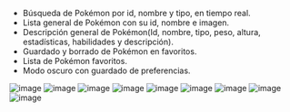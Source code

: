 - Búsqueda de Pokémon por id, nombre y tipo, en tiempo real.
- Lista general de Pokémon con su id, nombre e imagen.
- Descripción general de Pokémon(Id, nombre, tipo, peso, altura, estadísticas, habilidades y descripción).
- Guardado y borrado de Pokémon en favoritos.
- Lista de Pokémon favoritos.
- Modo oscuro con guardado de preferencias.

![image](https://github.com/FernandoRP-nan/pokedex/assets/101738379/ef1b10a0-acd1-404f-b749-70ec8ed83ec4)
![image](https://github.com/FernandoRP-nan/pokedex/assets/101738379/e9dbd38b-3c9e-405b-9375-0b3c8ef72cf4)
![image](https://github.com/FernandoRP-nan/pokedex/assets/101738379/251a542f-1289-4127-9293-0668f34d6ead)
![image](https://github.com/FernandoRP-nan/pokedex/assets/101738379/46e365c9-6512-4d54-913e-f9232213e3a8)
![image](https://github.com/FernandoRP-nan/pokedex/assets/101738379/78bfe3a2-497f-4cb9-9309-a1093f4bc2fe)
![image](https://github.com/FernandoRP-nan/pokedex/assets/101738379/e09b0dc3-8941-4f13-8ca9-4fe190a5dca6)
![image](https://github.com/FernandoRP-nan/pokedex/assets/101738379/d1372023-2e03-4bc5-9172-5104fa699eb2)
![image](https://github.com/FernandoRP-nan/pokedex/assets/101738379/25ef242f-6857-4c32-ba6a-3cf186ad54a5)
![image](https://github.com/FernandoRP-nan/pokedex/assets/101738379/05946405-1f18-4891-9316-04a11694fa35)
